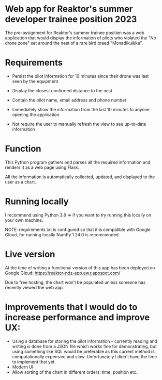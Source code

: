# Web app for Reaktor's summer developer trainee position 2023

The pre-assignment for Reaktor's summer trainee position was a web application that would display the information of pilots who violated the "No drone zone" set around 
the nest of a rare bird breed "Monadikuikka".

# Requirements

- Persist the pilot information for 10 minutes since their drone was last seen by the equipment

- Display the closest confirmed distance to the nest

- Contain the pilot name, email address and phone number

- Immediately show the information from the last 10 minutes to anyone opening the application

- Not require the user to manually refresh the view to see up-to-date information
# Function
This Python program gathers and parses all the required information and renders it as a web page using Flask.

All the information is automatically collected, updated, and displayed to the user as a chart.
# Running locally
I recommend using Python 3.8 => if you want to try running this locally on your own machine.

NOTE: requirements.txt is configured so that it is compatible with Google Cloud, for running locally NumPy 1.24.0 is recommended
# Live version
At the time of writing a functional version of this app has been deployed on Google Cloud: https://reaktor-ndz-app.ew.r.appspot.com/

Due to free hosting, the chart won't be populated unless someone has recently viewed the web app.

# Improvements that I would do to increase performance and improve UX:

- Using a database for storing the pilot information - currently reading and writing is done from a JSON file which works fine for demonstrating, but using something like SQL would be preferable as this current method is computationally expensive and slow. Unfortunately I didn't have the time to implement that yet.
- Modern UI
- Allow sorting of the chart in different orders: time, position etc.

